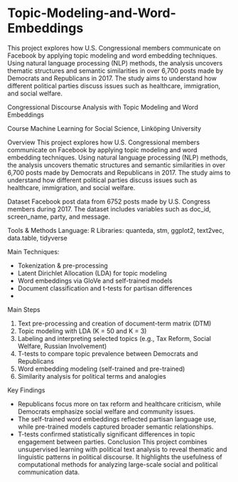 # Topic-Modeling-and-Word-Embeddings

This project explores how U.S. Congressional members communicate on Facebook by applying topic modeling and word embedding techniques. Using natural language processing (NLP) methods, the analysis uncovers thematic structures and semantic similarities in over 6,700 posts made by Democrats and Republicans in 2017. The study aims to understand how different political parties discuss issues such as healthcare, immigration, and social welfare.


Congressional Discourse Analysis with Topic Modeling and Word Embeddings

Course
Machine Learning for Social Science, Linköping University

Overview
This project explores how U.S. Congressional members communicate on Facebook by applying topic modeling and word embedding techniques. Using natural language processing (NLP) methods, the analysis uncovers thematic structures and semantic similarities in over 6,700 posts made by Democrats and Republicans in 2017. The study aims to understand how different political parties discuss issues such as healthcare, immigration, and social welfare.

Dataset
Facebook post data from 6752 posts made by U.S. Congress members during 2017. The dataset includes variables such as doc_id, screen_name, party, and message.

Tools & Methods
Language: R
Libraries: quanteda, stm, ggplot2, text2vec, data.table, tidyverse

Main Techniques:
- Tokenization & pre-processing
- Latent Dirichlet Allocation (LDA) for topic modeling
- Word embeddings via GloVe and self-trained models
- Document classification and t-tests for partisan differences
- 
Main Steps
1. Text pre-processing and creation of document-term matrix (DTM)
2. Topic modeling with LDA (K = 50 and K = 3)
3. Labeling and interpreting selected topics (e.g., Tax Reform, Social Welfare, Russian Involvement)
4. T-tests to compare topic prevalence between Democrats and Republicans
5. Word embedding modeling (self-trained and pre-trained)
6. Similarity analysis for political terms and analogies

   
Key Findings

- Republicans focus more on tax reform and healthcare criticism, while Democrats emphasize social welfare and community issues.
- The self-trained word embeddings reflected partisan language use, while pre-trained models captured broader semantic relationships.
- T-tests confirmed statistically significant differences in topic engagement between parties.
Conclusion
This project combines unsupervised learning with political text analysis to reveal thematic and linguistic patterns in political discourse. It highlights the usefulness of computational methods for analyzing large-scale social and political communication data.
